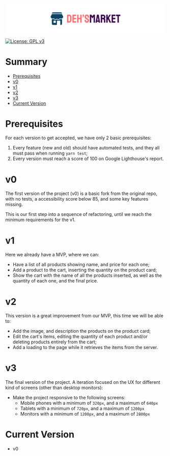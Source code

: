 <img src="material/dehsmarket.png" alt="dehsmarket logo">

[![License: GPL v3](https://img.shields.io/badge/License-GPLv3-blue.svg)](https://www.gnu.org/licenses/gpl-3.0)

# Summary

<!--ts-->

- [Prerequisites](#Prerequisites)
- [v0](#v0)
- [v1](#v1)
- [v2](#v2)
- [v3](#v3)
- [Current Version](#Current-Version)

<!--te-->

# Prerequisites

For each version to get accepted, we have only 2 basic prerequisites:
1. Every feature (new and old) should have automated tests, and they all must pass when running `yarn test`;
2. Every version must reach a score of 100 on Google Lighthouse's report.

# v0

The first version of the project (v0) is a basic fork from the original repo, with no tests, a accessibility score below 85, and some key features missing.

This is our first step into a sequence of refactoring, until we reach the minimum requirements for the v1.

# v1

Here we already have a MVP, where we can:

- Have a list of all products showing name, and price for each one;
- Add a product to the cart, inserting the quantity on the product card;
- Show the cart with the name of all the products inserted, as well as the quantity of each one, and the final price.

# v2

This version is a great improvement from our MVP, this time we will be able to:

- Add the image, and description the products on the product card;
- Edit the cart's items, editing the quantity of each product and/or deleting products entirely from the cart;
- Add a loading to the page while it retrieves the items from the server.

# v3

The final version of the project. A iteration focused on the UX for different kind of screens (other than desktop monitors):

- Make the project responsive to the following screens:
    - Mobile phones with a minimum of `320px`, and a maximum of `640px`
    - Tablets with a minimum of `720px`, and a maximum of `1200px`
    - Monitors with a minimum of `1200px`, and a maximum of `2800px`

# Current Version

- v0
